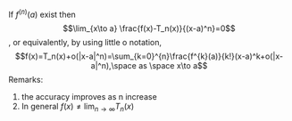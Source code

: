 If $f^{(n)}(a)$ exist then $$\lim_{x\to a} \frac{f(x)-T_n(x)}{(x-a)^n}=0$$, or equivalently, by using little o notation,
$$f(x)=T_n(x)+o(|x-a|^n)=\sum_{k=0}^{n}\frac{f^{k}(a)}{k!}(x-a)^k+o(|x-a|^n),\space as \space x\to a$$
Remarks:
1. the accuracy improves as n increase
2. In general $f(x) \neq \lim_{n \to \infty}T_n(x)$